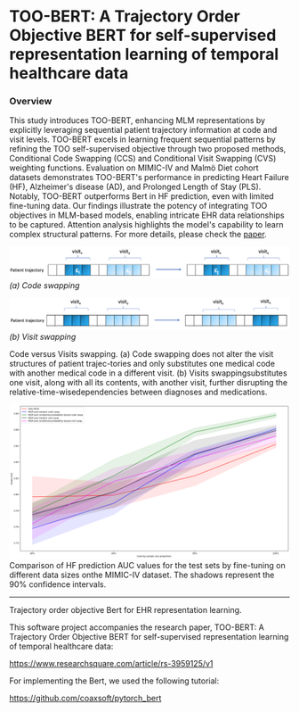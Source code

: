 # TOO-BERT: A Trajectory Order Objective BERT for self-supervised representation learning of temporal healthcare data

### Overview

This study introduces TOO-BERT, enhancing MLM representations by explicitly leveraging sequential patient trajectory information at code and visit levels. TOO-BERT excels in learning frequent sequential patterns by refining the TOO self-supervised objective through two proposed methods, Conditional Code Swapping (CCS) and Conditional Visit Swapping (CVS) weighting functions. Evaluation on MIMIC-IV and Malmö Diet cohort datasets demonstrates TOO-BERT's performance in predicting Heart Failure (HF), Alzheimer's disease (AD), and Prolonged Length of Stay (PLS). Notably, TOO-BERT outperforms Bert in HF prediction, even with limited fine-tuning data. Our findings illustrate the potency of integrating TOO objectives in MLM-based models, enabling intricate EHR data relationships to be captured. Attention analysis highlights the model's capability to learn complex structural patterns. For more details, please check the [paper](https://www.researchsquare.com/article/rs-3959125/latest). 



![code_swap_2.png](./imgs/code_swap_2.png?raw=true)
*(a) Code swapping*

![visit_swap_2.png](./imgs/visit_swap_2.png?raw=true)
*(b) Visit swapping*

Code versus Visits swapping. (a) Code swapping does not alter the visit structures of patient trajec-tories and only substitutes one medical code with another medical code in a different visit. (b) Visits swappingsubstitutes one visit, along with all its contents, with another visit, further disrupting the relative-time-wisedependencies between diagnoses and medications.

![sample_size](./imgs/training_sample_size_vs_auc.png?raw=true)
Comparison of HF prediction AUC values for the test sets by fine-tuning on different data sizes onthe MIMIC-IV dataset. The shadows represent the 90% confidence intervals.

<hr>


Trajectory order objective Bert for EHR representation learning.

This software project accompanies the research paper, TOO-BERT: A Trajectory Order Objective BERT for self-supervised representation learning of temporal healthcare data:

https://www.researchsquare.com/article/rs-3959125/v1



For implementing the Bert, we used the following tutorial:

https://github.com/coaxsoft/pytorch_bert
